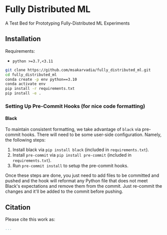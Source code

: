 # Fully Distributed ML
A Test Bed for Prototyping Fully-Distributed ML Experiments

## Installation

Requirements:
- `python >=3.7,<3.11`
```bash
git clone https://github.com/msakarvadia/fully_distributed_ml.git
cd fully_distributed_ml
conda create -p env python==3.10
conda activate env
pip install -r requirements.txt
pip install -e .
```
### Setting Up Pre-Commit Hooks (for nice code formatting)

#### Black

To maintain consistent formatting, we take advantage of `black` via pre-commit hooks.
There will need to be some user-side configuration. Namely, the following steps:

1. Install black via `pip install black` (included in `requirements.txt`).
2. Install `pre-commit` via `pip install pre-commit` (included in `requirements.txt`).
3. Run `pre-commit install` to setup the pre-commit hooks.

Once these steps are done, you just need to add files to be committed and pushed and the hook will reformat any Python file that does not meet Black's expectations and remove them from the commit. Just re-commit the changes and it'll be added to the commit before pushing.

## Citation

Please cite this work as:

```bibtex
...
```
